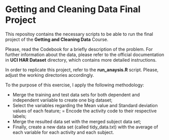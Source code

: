 # Getting and Cleaning Data Final Project

This repositoy contains the necessary scripts to be able to run the final project 
of the **Getting and Cleaning Data** Course. 

Please, read the Codebook for a briefly description of the problem. For further 
information about the data, please refer to the official documentation in **UCI HAR Dataset**
directory, which contains more detailed instructions. 

In order to replicate this project, refer to the **run_anaysis.R** script. Please, 
adjust the working directories accordingly. 


To the purpose of this exercise, I apply the following methodology:

- Merge the training and test data sets for both dependent and independent variiable to create one big dataset;
- Select the variables regarding the Mean value and Standard deviation values of each feature;
= Encode the activity code to their respective labels;
- Merge the resulted data set with the merged subject data set;
- Finally, create a new data set (called tidy_data.txt) with the average of each variable for each activity and each subject.
